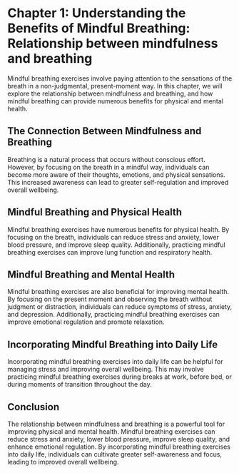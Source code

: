 Chapter 1: Understanding the Benefits of Mindful Breathing: Relationship between mindfulness and breathing
==========================================================================================================

Mindful breathing exercises involve paying attention to the sensations of the breath in a non-judgmental, present-moment way. In this chapter, we will explore the relationship between mindfulness and breathing, and how mindful breathing can provide numerous benefits for physical and mental health.

The Connection Between Mindfulness and Breathing
------------------------------------------------

Breathing is a natural process that occurs without conscious effort. However, by focusing on the breath in a mindful way, individuals can become more aware of their thoughts, emotions, and physical sensations. This increased awareness can lead to greater self-regulation and improved overall wellbeing.

Mindful Breathing and Physical Health
-------------------------------------

Mindful breathing exercises have numerous benefits for physical health. By focusing on the breath, individuals can reduce stress and anxiety, lower blood pressure, and improve sleep quality. Additionally, practicing mindful breathing exercises can improve lung function and respiratory health.

Mindful Breathing and Mental Health
-----------------------------------

Mindful breathing exercises are also beneficial for improving mental health. By focusing on the present moment and observing the breath without judgment or distraction, individuals can reduce symptoms of stress, anxiety, and depression. Additionally, practicing mindful breathing exercises can improve emotional regulation and promote relaxation.

Incorporating Mindful Breathing into Daily Life
-----------------------------------------------

Incorporating mindful breathing exercises into daily life can be helpful for managing stress and improving overall wellbeing. This may involve practicing mindful breathing exercises during breaks at work, before bed, or during moments of transition throughout the day.

Conclusion
----------

The relationship between mindfulness and breathing is a powerful tool for improving physical and mental health. Mindful breathing exercises can reduce stress and anxiety, lower blood pressure, improve sleep quality, and enhance emotional regulation. By incorporating mindful breathing exercises into daily life, individuals can cultivate greater self-awareness and focus, leading to improved overall wellbeing.
